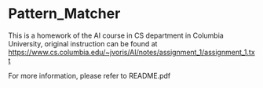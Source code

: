 Pattern_Matcher
===============
This is a homework of the AI course in CS department in Columbia University,
original instruction can be found at https://www.cs.columbia.edu/~jvoris/AI/notes/assignment_1/assignment_1.txt

For more information, please refer to README.pdf
 

